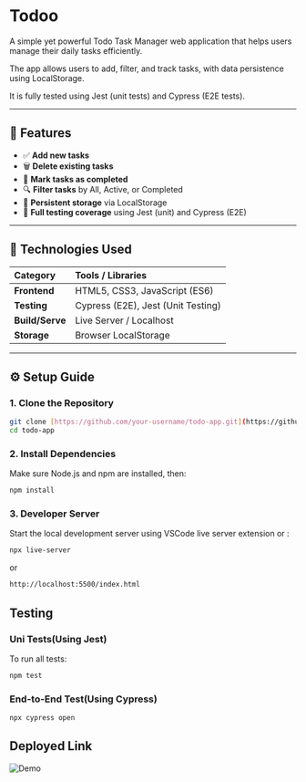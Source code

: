 # Todoo

A simple yet powerful Todo Task Manager web application that helps users manage their daily tasks efficiently.

The app allows users to add, filter, and track tasks, with data persistence using LocalStorage.

It is fully tested using Jest (unit tests) and Cypress (E2E tests).

---

## 🚀 Features

* ✅ **Add new tasks**
* 🗑️ **Delete existing tasks**
* 🔄 **Mark tasks as completed**
* 🔍 **Filter tasks** by All, Active, or Completed
* 💾 **Persistent storage** via LocalStorage
* 🧪 **Full testing coverage** using Jest (unit) and Cypress (E2E)

---

## 🧰 Technologies Used

| Category | Tools / Libraries |
| :--- | :--- |
| **Frontend** | HTML5, CSS3, JavaScript (ES6) |
| **Testing** | Cypress (E2E), Jest (Unit Testing) |
| **Build/Serve** | Live Server / Localhost |
| **Storage** | Browser LocalStorage |

---

## ⚙️ Setup Guide

### 1. Clone the Repository

```bash
git clone [https://github.com/your-username/todo-app.git](https://github.com/your-username/todo-app.git)
cd todo-app
```

### 2. Install Dependencies
Make sure Node.js and npm are installed, then:
```bash
npm install
```

### 3. Developer Server
Start the local development server using VSCode live server extension or :
```bash
npx live-server
```
or
```bash
http://localhost:5500/index.html
```

## Testing
### Uni Tests(Using Jest)
To run all tests:
```bash
npm test
```
### End-to-End Test(Using Cypress)
```bash
npx cypress open
```

## Deployed Link
![Demo](https://ecx-day3.vercel.app/)